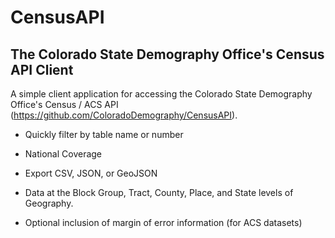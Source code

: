 # CensusAPI

<h2>The Colorado State Demography Office's Census API Client</h2>

A simple client application for accessing the Colorado State Demography Office's Census / ACS API (https://github.com/ColoradoDemography/CensusAPI).

- Quickly filter by table name or number

- National Coverage

- Export CSV, JSON, or GeoJSON

- Data at the Block Group, Tract, County, Place, and State levels of Geography.

- Optional inclusion of margin of error information (for ACS datasets)
